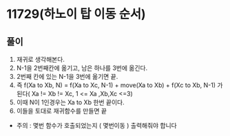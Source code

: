 
# 11729(하노이 탑 이동 순서)


## 풀이

1.  재귀로 생각해본다.
2. N-1을 2번째칸에 옮기고,  남은 하나를 3번에 옮긴다.
3. 2번째 칸에 있는 N-1을 3번에 옮기면 끝.
4. 즉 f(Xa to Xb, N) = f(Xa to Xc, N-1) + move(Xa to Xb) + f(Xc to Xb, N-1) 가 된다( Xa != Xb != Xc,  1 <= Xa ,Xb,Xc <=3) 
5. 이때 N이 1인경우는 Xa to Xb 한번 끝이다.
6. 이들을 토대로 재귀함수를 만들면 끝

- 주의 : 몇번 함수가 호출되었는지 ( 몇번이동 ) 출력해줘야 합니다
